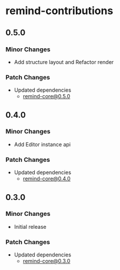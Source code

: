 # remind-contributions

## 0.5.0

### Minor Changes

- Add structure layout and Refactor render

### Patch Changes

- Updated dependencies
  - remind-core@0.5.0

## 0.4.0

### Minor Changes

- Add Editor instance api

### Patch Changes

- Updated dependencies
  - remind-core@0.4.0

## 0.3.0

### Minor Changes

- Initial release

### Patch Changes

- Updated dependencies
  - remind-core@0.3.0
